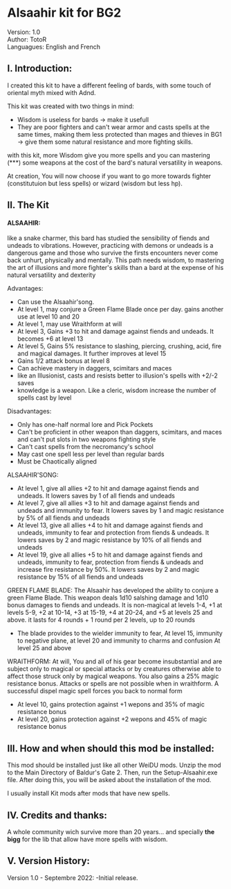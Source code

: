 # **Alsaahir kit for BG2**

Version: 1.0  
Author: TotoR   
Languagues: English and French

## **I. Introduction:**

I created this kit to have a different feeling of bards, with some touch of oriental myth mixed with Adnd. 

This kit was created with two things in mind:
- Wisdom is useless for bards -> make it usefull
- They are poor fighters and can't wear armor and casts spells at the same times, making them less protected than mages and thieves in BG1 -> give them some natural resistance and more fighting skills.

with this kit, more Wisdom give you more spells and you can mastering (***) some weapons at the cost of the bard's natural versatility in weapons. 

At creation, You will now choose if you want to go more towards fighter (constitutuion but less spells) or wizard (wisdom but less hp).

## **II. The Kit**

#### ALSAAHIR: 
like a snake charmer, this bard has studied the sensibility of fiends and undeads to vibrations. However, practicing with demons or undeads is a dangerous game and those who survive the firsts encounters never come back unhurt, physically and mentally. This path needs wisdom, to mastering the art of illusions and more fighter's skills than a bard at the expense of his natural versatility and dexterity

Advantages:
-  Can use the Alsaahir'song.
-  At level 1, may conjure a Green Flame Blade once per day. gains another use at level 10 and 20
-  At level 1, may use Wraithform at will
-  At level 3, Gains +3 to hit and damage against fiends and undeads. It becomes +6 at level 13
-  At level 5, Gains 5% resistance to slashing, piercing, crushing, acid, fire and magical damages. It further improves at level 15
-  Gains 1/2 attack bonus at level 8
-  Can achieve mastery in daggers, scimitars and maces
-  like an Illusionist, casts and resists better to illusion's spells with +2/-2 saves
-  knowledge is a weapon. Like a cleric, wisdom increase the number of spells cast by level

Disadvantages:
-  Only has one-half normal lore and Pick Pockets
-  Can't be proficient in other weapon than daggers, scimitars, and maces and can't put slots in two weapons fighting style
-  Can't cast spells from the necromancy's school
-  May cast one spell less per level than regular bards
-  Must be Chaotically aligned

ALSAAHIR'SONG:
-  At level 1, give all allies +2 to hit and damage against fiends and undeads. It lowers saves by 1 of all fiends and undeads
-  At level 7, give all allies +3 to hit and damage against fiends and undeads and immunity to fear. It lowers saves by 1 and magic resistance by 5% of all fiends and undeads
-  At level 13, give all allies +4 to hit and damage against fiends and undeads, immunity to fear and protection from fiends & undeads. It lowers saves by 2 and magic resistance by 10% of all fiends and undeads
-  At level 19, give all allies +5 to hit and damage against fiends and undeads, immunity to fear, protection from fiends & undeads and increase fire resistance by 50%. It lowers saves by 2 and magic resistance by 15% of all fiends and undeads

GREEN FLAME BLADE:
The Alsaahir has developed the ability to conjure a green Flame Blade. This weapon deals 1d10 salshing damage and 1d10 bonus damages to fiends and undeads. It is non-magical at levels 1-4, +1 at levels 5-9, +2 at 10-14, +3 at 15-19, +4 at 20-24, and +5 at levels 25 and above. it lasts for 4 rounds + 1 round per 2 levels, up to 20 rounds
-  The blade provides to the wielder immunity to fear, At level 15, immunity to negative plane, at level 20 and immunity to charms and confusion At level 25 and above

WRAITHFORM:
At will, You and all of his gear become insubstantial and are subject only to magical or special attacks or by creatures otherwise able to affect those struck only by magical weapons. You also gains a 25% magic resistance bonus. Attacks or spells are not possible when in wraithform. A successful dispel magic spell forces you back to normal form
-  At level 10, gains protection against +1 wepons and 35% of magic resistance bonus
-  At level 20, gains protection against +2 wepons and 45% of magic resistance bonus

## **III. How and when should this mod be installed:**

This mod should be installed just like all other WeiDU mods. Unzip the mod to the Main Directory of Baldur's Gate 2. Then, run the Setup-Alsaahir.exe file. After doing this, you will be asked about the installation of the mod.

I usually install Kit mods after mods that have new spells.

## **IV. Credits and thanks:**

A whole community wich survive more than 20 years... and specially **the bigg** for the lib that allow have more spells with wisdom.

## **V. Version History:**

Version 1.0 - Septembre 2022:
-Initial release.
